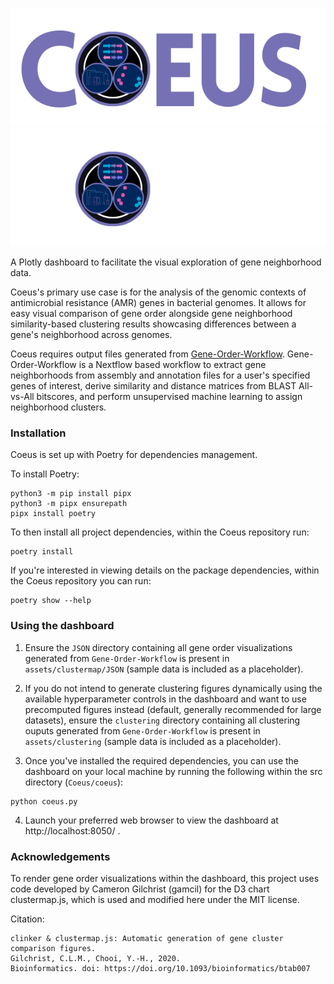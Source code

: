 ![Coeus Logo](coeus/assets/coeus-logo-light.png#gh-light-mode-only)
![Coeus Logo](coeus/assets/coeus-logo-dark.png#gh-dark-mode-only)

A Plotly dashboard to facilitate the visual exploration of gene neighborhood data. 

Coeus's primary use case is for the analysis of the genomic contexts of antimicrobial resistance (AMR) genes in bacterial genomes. It allows for easy visual comparison of gene order alongside gene neighborhood similarity-based clustering results showcasing differences between a gene's neighborhood across genomes. 

Coeus requires output files generated from [Gene-Order-Workflow](https://github.com/JTL-lab/Gene-Order-Workflow). Gene-Order-Workflow is a Nextflow based workflow to extract gene neighborhoods from assembly and annotation files for a user's specified genes of interest, derive similarity and distance matrices from BLAST All-vs-All bitscores, and perform unsupervised machine learning to assign neighborhood clusters. 

### Installation 
Coeus is set up with Poetry for dependencies management. 

To install Poetry: 
```
python3 -m pip install pipx
python3 -m pipx ensurepath
pipx install poetry
```

To then install all project dependencies, within the Coeus repository run: 
```
poetry install
```

If you're interested in viewing details on the package dependencies, within the Coeus repository you can run: 
```
poetry show --help 
```

### Using the dashboard
1. Ensure the `JSON` directory containing all gene order visualizations generated from `Gene-Order-Workflow` is present in `assets/clustermap/JSON` (sample data is included as a placeholder). 

2. If you do not intend to generate clustering figures dynamically using the available hyperparameter controls in the dashboard and want to use precomputed figures instead (default, generally recommended for large datasets), ensure the `clustering` directory containing all clustering ouputs generated from `Gene-Order-Workflow` is present in `assets/clustering` (sample data is included as a placeholder).

3. Once you've installed the required dependencies, you can use the dashboard on your local machine by running the following within the src directory (`Coeus/coeus`): 
```
python coeus.py
```

4. Launch your preferred web browser to view the dashboard at http://localhost:8050/ .

### Acknowledgements 
To render gene order visualizations within the dashboard, this project uses code developed by Cameron Gilchrist (gamcil) for the D3 chart clustermap.js, which is used and modified here under the MIT license.

Citation: 
```
clinker & clustermap.js: Automatic generation of gene cluster comparison figures.
Gilchrist, C.L.M., Chooi, Y.-H., 2020.
Bioinformatics. doi: https://doi.org/10.1093/bioinformatics/btab007
```

